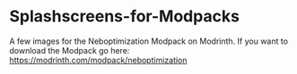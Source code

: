# Splashscreens-for-Modpacks

A few images for the Neboptimization Modpack on Modrinth. 
If you want to download the Modpack go here: <https://modrinth.com/modpack/neboptimization>
